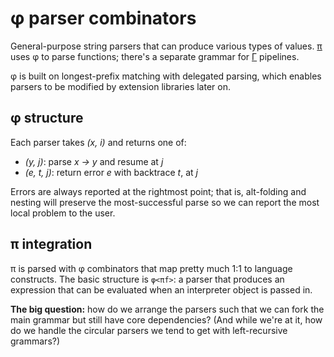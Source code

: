 # φ parser combinators
General-purpose string parsers that can produce various types of values. [π](pi.md) uses φ to parse functions; there's a separate grammar for [Γ](Gamma.md) pipelines.

φ is built on longest-prefix matching with delegated parsing, which enables parsers to be modified by extension libraries later on.


## φ structure
Each parser takes _(x, i)_ and returns one of:

+ _(y, j)_: parse _x → y_ and resume at _j_
+ _(e, t, j)_: return error _e_ with backtrace _t_, at _j_

Errors are always reported at the rightmost point; that is, alt-folding and nesting will preserve the most-successful parse so we can report the most local problem to the user.


## π integration
π is parsed with φ combinators that map pretty much 1:1 to language constructs. The basic structure is `φ<πf>`: a parser that produces an expression that can be evaluated when an interpreter object is passed in.

**The big question:** how do we arrange the parsers such that we can fork the main grammar but still have core dependencies? (And while we're at it, how do we handle the circular parsers we tend to get with left-recursive grammars?)
